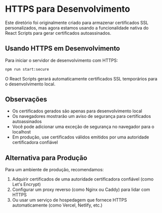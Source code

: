 # HTTPS para Desenvolvimento

Este diretório foi originalmente criado para armazenar certificados SSL personalizados, mas agora estamos usando a funcionalidade nativa do React Scripts para gerar certificados autoassinados.

## Usando HTTPS em Desenvolvimento

Para iniciar o servidor de desenvolvimento com HTTPS:

```bash
npm run start:secure
```

O React Scripts gerará automaticamente certificados SSL temporários para o desenvolvimento local.

## Observações

- Os certificados gerados são apenas para desenvolvimento local
- Os navegadores mostrarão um aviso de segurança para certificados autoassinados
- Você pode adicionar uma exceção de segurança no navegador para o localhost
- Em produção, use certificados válidos emitidos por uma autoridade certificadora confiável

## Alternativa para Produção

Para um ambiente de produção, recomendamos:

1. Adquirir certificados de uma autoridade certificadora confiável (como Let's Encrypt)
2. Configurar um proxy reverso (como Nginx ou Caddy) para lidar com HTTPS
3. Ou usar um serviço de hospedagem que fornece HTTPS automaticamente (como Vercel, Netlify, etc.)
